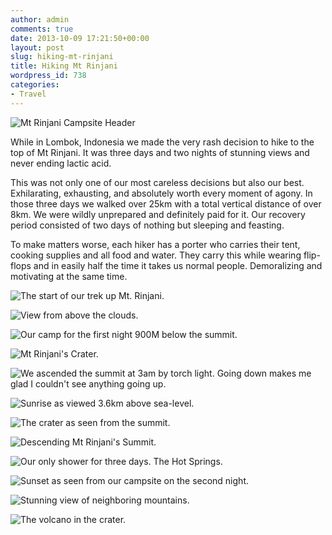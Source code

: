 ```yaml
---
author: admin
comments: true
date: 2013-10-09 17:21:50+00:00
layout: post
slug: hiking-mt-rinjani
title: Hiking Mt Rinjani
wordpress_id: 738
categories:
- Travel
---
```

![](/media/images/mt-rinjani-campsite-feature.jpg "Mt Rinjani Campsite Header")

While in Lombok, Indonesia we made the very rash decision to hike to the top of Mt Rinjani. It was three days and two nights of stunning views and never ending lactic acid.

This was not only one of our most careless decisions but also our best. Exhilarating, exhausting, and absolutely worth every moment of agony. In those three days we walked over 25km with a total vertical distance of over 8km. We were wildly unprepared and definitely paid for it. Our recovery period consisted of two days of nothing but sleeping and feasting.

To make matters worse, each hiker has a porter who carries their tent, cooking supplies and all food and water. They carry this while wearing flip-flops and in easily half the time it takes us normal people. Demoralizing and motivating at the same time.


![The start of our trek up Mt. Rinjani.](/media/images/Start-Of-Mt-Rinjani.jpg "The start of our trek up Mt. Rinjani.")

![View from above the clouds.](/media/images/Mt-Rinjani-Above-Clouds.jpg "View from above the clouds.")

![Our camp for the first night 900M below the summit.](/media/images/Mt-Rinjani-Camp-First-Night.jpg "Our camp for the first night 900M below the summit.")

![Mt Rinjani's Crater.](/media/images/Mt-Rinjani-Crater.jpg "Mt Rinjani's Crater.")

![We ascended the summit at 3am by torch light. Going down makes me glad I couldn't see anything going up.](/media/images/Mt-Rinjani-Summit-From-Below.jpg "We ascended the summit at 3am by torch light. Going down makes me glad I couldn't see anything going up.")

![Sunrise as viewed 3.6km above sea-level.](/media/images/Mt-Rinjani-Sunrise.jpg "Sunrise as viewed 3.6km above sea-level.")

![The crater as seen from the summit.](/media/images/Mt-Rinjani-Crater-From-Summit.jpg "The crater as seen from the summit.")

![Descending Mt Rinjani's Summit.](/media/images/Mt-Rinjani-Summit-Descend.jpg "Descending Mt Rinjani's Summit.")

![Our only shower for three days. The Hot Springs.](/media/images/Mt-Rinjani-Hot-Springs.jpg "Our only shower for three days. The Hot Springs.")

![Sunset as seen from our campsite on the second night.](/media/images/Mt-Rinjani-Sunset.jpg "Sunset as seen from our campsite on the second night.")

![Stunning view of neighboring mountains.](/media/images/Mt-Rinjani-Views.jpg "Stunning view of neighboring mountains.")

![The volcano in the crater.](/media/images/Mt-Rinjani-Volcano.jpg "The volcano in the crater.")

